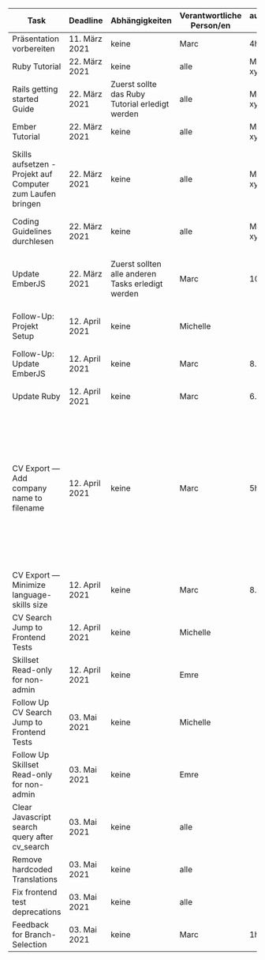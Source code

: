 | Task                                                       | Deadline       | Abhängigkeiten                                    | Verantwortliche Person/en | aufgewandte Zeit   | Bemerkungen                                                                                                                                                   |
|------------------------------------------------------------|----------------|---------------------------------------------------|---------------------------|--------------------|---------------------------------------------------------------------------------------------------------------------------------------------------------------|
| Präsentation vorbereiten                                   | 11. März 2021  | keine                                             | Marc                      | 4h                 |                                                                                                                                                               |
| Ruby Tutorial                                              | 22. März 2021  | keine                                             | alle                      | Marc 6.5 h, xy, xy |                                                                                                                                                               |
| Rails getting started Guide                                | 22. März 2021  | Zuerst sollte das Ruby Tutorial erledigt werden   | alle                      | Marc 4h, xy, xy    |                                                                                                                                                               |
| Ember Tutorial                                             | 22. März 2021  | keine                                             | alle                      | Marc 2h, xy, xy    |                                                                                                                                                               |
| Skills aufsetzen - Projekt auf Computer zum Laufen bringen | 22. März 2021  | keine                                             | alle                      | Marc 6h, xy, xy    | Marc: Hat mehr Zeit beansprucht als geplant, da Einrichten der VM Probleme verursacht hat                                                                     |
| Coding Guidelines durchlesen                               | 22. März 2021  | keine                                             | alle                      | Marc 2.5h, xy, xy  |                                                                                                                                                               |
| Update EmberJS                                             | 22. März 2021  | Zuerst sollten alle anderen Tasks erledigt werden | Marc                      | 10h                | updated EmberJS from 3.15.2 to 3.17, es bestehen noch Errors                                                                                                  |
| Follow-Up: Projekt Setup                                   | 12. April 2021 | keine                                             | Michelle                  |                    |                                                                                                                                                               |
| Follow-Up: Update EmberJS                                  | 12. April 2021 | keine                                             | Marc                      | 8.5h               | Errors konnten behoben werden                                                                                                                                 |
| Update Ruby                                                | 12. April 2021 | keine                                             | Marc                      | 6.5h               |                                                                                                                                                               |
| CV Export — Add company name to filename                   | 12. April 2021 | keine                                             | Marc                      | 5h                 | Hat länger gedauert als geplant, da noch ein kleines Ruby on Rails Update gemacht werden musste, um überhaupt mit der eigentlichen Arbeit beginnen zu können. |
| CV Export — Minimize language-skills size                  | 12. April 2021 | keine                                             | Marc                      | 8.5h               |                                                                                                                                                               |
| CV Search Jump to Frontend Tests                           | 12. April 2021 | keine                                             | Michelle                  |                    |                                                                                                                                                               |
| Skillset Read-only for non-admin                           | 12. April 2021 | keine                                             | Emre                      |                    |                                                                                                                                                               |
| Follow Up CV Search Jump to Frontend Tests                 | 03. Mai 2021   | keine                                             | Michelle                  |                    |                                                                                                                                                               |
| Follow Up Skillset Read-only for non-admin                 | 03. Mai 2021   | keine                                             | Emre                      |                    |                                                                                                                                                               |
| Clear Javascript search query after cv_search              | 03. Mai 2021   | keine                                             | alle                      |                    |                                                                                                                                                               |
| Remove hardcoded Translations                              | 03. Mai 2021   | keine                                             | alle                      |                    |                                                                                                                                                               |
| Fix frontend test deprecations                             | 03. Mai 2021   | keine                                             | alle                      |                    |                                                                                                                                                               |
| Feedback for Branch-Selection                              | 03. Mai 2021   | keine                                             | Marc                      | 1h                 | ging viel schneller als geplant                                                                                                                               |
